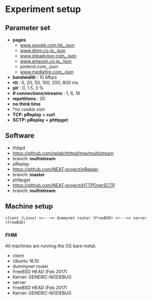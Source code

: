 # Experiment setup

## Parameter set
* **pages**
  * www.google.com.hk_.json
  * www.dmm.co.jp_.json
  * www.siteadvisor.com_.json
  * www.amazon.co.jp_.json
  * pinterst.com_.json
  * www.mediafire.com_.json
* **bandwidth** : 10 Mbps
* **rtt** : 0, 20, 50, 100, 200, 800 ms
* **plr** : 0, 1.5, 3 %
* **# connections/streams** : 1, 6, 18
* **repetitions** : 30
* **no think time**
* **no cookie size*
* **TCP: pReplay + curl**
* **SCTP: pReplay + phttpget**

## Software
* thttpd
 * https://github.com/nplab/thttpd/tree/multistream
 * branch: **multistream**
* pReplay
 * https://github.com/NEAT-project/pReplay
 * branch: **master**
* phttpget
 * https://github.com/NEAT-project/HTTPOverSCTP
 * branch: **multistream**

## Machine setup
```
client (Linux) <<--->> dummynet router (FreeBSD) <<--->> server (FreeBSD)
```
### FHM
All machines are running the OS bare metal.
* client
 * Ubuntu 16.10
* dummynet router
 * FreeBSD HEAD (Feb 2017)
 * Kernel: GENERIC-NODEBUG
* server
 * FreeBSD HEAD (Feb 2017)
 * Kernel: GENERIC-NODEBUG
